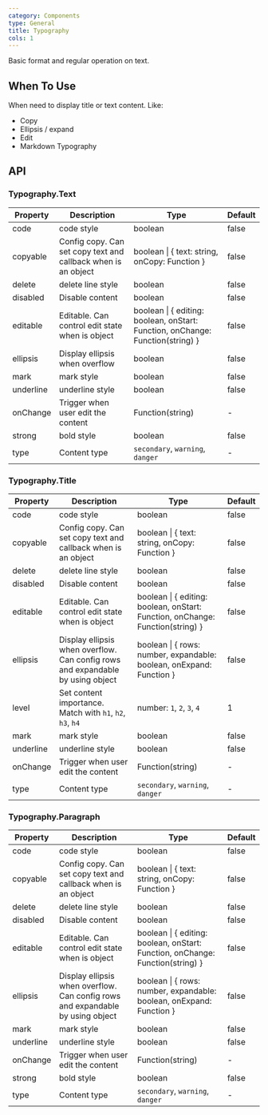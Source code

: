 ```yaml
---
category: Components
type: General
title: Typography
cols: 1
---
```


Basic format and regular operation on text.

## When To Use

When need to display title or text content. Like:
* Copy
* Ellipsis / expand
* Edit
* Markdown Typography

## API

### Typography.Text

| Property | Description | Type | Default |
| -------- | ----------- | ---- | ------- |
| code | code style | boolean | false |
| copyable | Config copy. Can set copy text and callback when is an object | boolean \| { text: string, onCopy: Function } | false |
| delete | delete line style | boolean | false |
| disabled | Disable content | boolean | false |
| editable | Editable. Can control edit state when is object | boolean \| { editing: boolean, onStart: Function, onChange: Function(string) } | false |
| ellipsis | Display ellipsis when overflow | boolean | false |
| mark | mark style | boolean | false |
| underline | underline style | boolean | false |
| onChange | Trigger when user edit the content | Function(string) | - |
| strong | bold style | boolean | false |
| type | Content type | `secondary`, `warning`, `danger` | - |

### Typography.Title

| Property | Description | Type | Default |
| -------- | ----------- | ---- | ------- |
| code | code style | boolean | false |
| copyable | Config copy. Can set copy text and callback when is an object | boolean \| { text: string, onCopy: Function } | false |
| delete | delete line style | boolean | false |
| disabled | Disable content | boolean | false |
| editable | Editable. Can control edit state when is object | boolean \| { editing: boolean, onStart: Function, onChange: Function(string) } | false |
| ellipsis | Display ellipsis when overflow. Can config rows and expandable by using object | boolean \| { rows: number, expandable: boolean, onExpand: Function } | false |
| level | Set content importance. Match with `h1`, `h2`, `h3`, `h4` | number: `1`, `2`, `3`, `4` | 1 |
| mark | mark style | boolean | false |
| underline | underline style | boolean | false |
| onChange | Trigger when user edit the content | Function(string) | - |
| type | Content type | `secondary`, `warning`, `danger` | - |

### Typography.Paragraph

| Property | Description | Type | Default |
| -------- | ----------- | ---- | ------- |
| code | code style | boolean | false |
| copyable | Config copy. Can set copy text and callback when is an object | boolean \| { text: string, onCopy: Function } | false |
| delete | delete line style | boolean | false |
| disabled | Disable content | boolean | false |
| editable | Editable. Can control edit state when is object | boolean \| { editing: boolean, onStart: Function, onChange: Function(string) } | false |
| ellipsis | Display ellipsis when overflow. Can config rows and expandable by using object | boolean \| { rows: number, expandable: boolean, onExpand: Function } | false |
| mark | mark style | boolean | false |
| underline | underline style | boolean | false |
| onChange | Trigger when user edit the content | Function(string) | - |
| strong | bold style | boolean | false |
| type | Content type | `secondary`, `warning`, `danger` | - |
